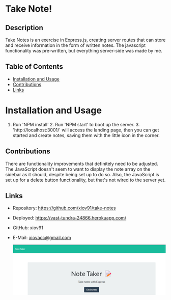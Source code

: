 # Take Note!
 
  ## Description
  Take Notes is an exercise in Express.js, creating server routes that can store and receive information in the form of written notes. The javascript functionality was pre-written, but everything server-side was made by me.
  
  ## Table of Contents
  
  * [Installation and Usage](#installationandusage)
  * [Contributions](#contributions)
  * [Links](#links)
  
  # Installation and Usage
  1. Run 'NPM install' 2. Run 'NPM start' to boot up the server. 3. 'http://localhost:3001/' will access the landing page, then you can get started and create notes, saving them with the little icon in the corner.
  
  ## Contributions
  There are functionality improvements that definitely need to be adjusted. The JavaScript doesn't seem to want to display the note array on the sidebar as it should, despite being set up to do so. Also, the JavaScript is set up for a delete button functionality, but that's not wired to the server yet.
  
  ## Links
  * Repository: https://github.com/xiov91/take-notes
  * Deployed: https://vast-tundra-24866.herokuapp.com/
  * GitHub: xiov91
  * E-Mail: xiovacc@gmail.com
  
    ![screenshot](screenshot.png)
